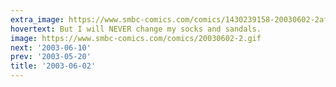 ```yaml
---
extra_image: https://www.smbc-comics.com/comics/1430239158-20030602-2after.png
hovertext: But I will NEVER change my socks and sandals.
image: https://www.smbc-comics.com/comics/20030602-2.gif
next: '2003-06-10'
prev: '2003-05-20'
title: '2003-06-02'
---
```

